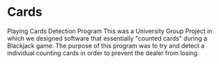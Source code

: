 # Cards
Playing Cards Detection Program
This was a University Group Project in which we designed software that essentially "counted cards" during a Blackjack game.
The purpose of this program was to try and detect a individual counting cards in order to prevent the dealer from losing.
